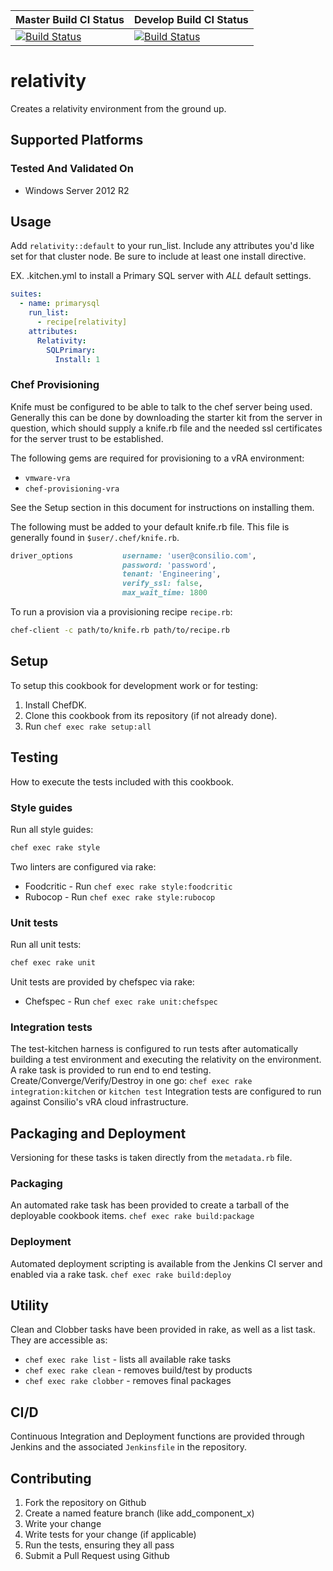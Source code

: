 |Master Build CI Status|Develop Build CI Status|
|----------------------|-----------------------|
|[![Build Status](http://jenkins.consilio.com/job/Cookbooks/job/relativity/job/hl-relativity-ci-master/badge/icon)](http://jenkins.consilio.com/job/Cookbooks/job/relativity/job/hl-relativity-ci-master/)|[![Build Status](http://jenkins.consilio.com/job/Cookbooks/job/relativity/job/hl-relativity-ci-develop/badge/icon)](http://jenkins.consilio.com/job/Cookbooks/job/relativity/job/hl-relativity-ci-develop/)|

# relativity

Creates a relativity environment from the ground up.

## Supported Platforms

### Tested And Validated On
- Windows Server 2012 R2

## Usage

Add `relativity::default` to your run_list.  Include any attributes you'd like
set for that cluster node.  Be sure to include at least one install directive.

EX. .kitchen.yml to install a Primary SQL server with *ALL* default settings.
```yaml
suites:
  - name: primarysql
    run_list:
      - recipe[relativity]
    attributes:
      Relativity:
        SQLPrimary:
          Install: 1
```

### Chef Provisioning
Knife must be configured to be able to talk to the
chef server being used.   Generally this can be done
by downloading the starter kit from the server in
question, which should supply a knife.rb file and
the needed ssl certificates for the server trust to
be established.

The following gems are required for provisioning to
a vRA environment:
* `vmware-vra`
* `chef-provisioning-vra`

See the Setup section in this document for instructions on installing them.

The following must be added to your default knife.rb
file.  This file is generally found in
`$user/.chef/knife.rb`.
```ruby
driver_options           username: 'user@consilio.com',
                         password: 'password',
                         tenant: 'Engineering',
                         verify_ssl: false,
                         max_wait_time: 1800
```

To run a provision via a provisioning recipe `recipe.rb`:
```bash
chef-client -c path/to/knife.rb path/to/recipe.rb
```

## Setup

To setup this cookbook for development work or for testing:

1. Install ChefDK.
2. Clone this cookbook from its repository (if not already done).
3. Run `chef exec rake setup:all`

## Testing

How to execute the tests included with this cookbook.

### Style guides
Run all style guides:
```bash
chef exec rake style
```
Two linters are configured via rake:
* Foodcritic - Run `chef exec rake style:foodcritic`
* Rubocop - Run `chef exec rake style:rubocop`

### Unit tests
Run all unit tests:
```bash
chef exec rake unit
```
Unit tests are provided by chefspec via rake:
* Chefspec - Run `chef exec rake unit:chefspec`

### Integration tests
The test-kitchen harness is configured to run tests after automatically building a test environment and executing the relativity on the environment.  A rake task is provided to run end to end testing.
Create/Converge/Verify/Destroy in one go:
`chef exec rake integration:kitchen` or `kitchen test`
Integration tests are configured to run against Consilio's vRA cloud infrastructure.

## Packaging and Deployment
Versioning for these tasks is taken directly from the `metadata.rb` file.

### Packaging
An automated rake task has been provided to create a tarball of the deployable cookbook items.
`chef exec rake build:package`

### Deployment
Automated deployment scripting is available from the Jenkins CI server and enabled via a rake task.
`chef exec rake build:deploy`

## Utility
Clean and Clobber tasks have been provided in rake, as well as a list task.  They are accessible as:
* `chef exec rake list` - lists all available rake tasks
* `chef exec rake clean` - removes build/test by products
* `chef exec rake clobber` - removes final packages

## CI/D
Continuous Integration and Deployment functions are provided through Jenkins and the associated `Jenkinsfile` in the repository.

## Contributing

1. Fork the repository on Github
2. Create a named feature branch (like add_component_x)
3. Write your change
4. Write tests for your change (if applicable)
5. Run the tests, ensuring they all pass
6. Submit a Pull Request using Github
